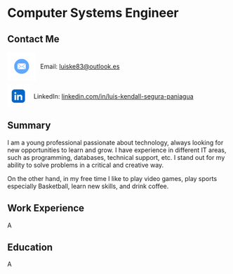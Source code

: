 # Computer Systems Engineer
## Contact Me

<div style="display: flex; align-items: center; margin-bottom: 10px;">
  <img src="assets/img/mail-icon.png" alt="Mail Icon" style="width: 65px; height: 65px; vertical-align: middle;">
  <span style="margin-left: 10px;">Email: <a href="mailto:luiske83@outlook.es">luiske83@outlook.es</a></span>
</div>
<div style="display: flex; align-items: center;">
  <img src="assets/img/linkedin-icon.png" alt="LinkedIn Icon" style="width: 50px; height: 50px; vertical-align: middle;">
  <span style="margin-left: 10px;">LinkedIn: <a href="https://www.linkedin.com/in/luis-kendall-segura-paniagua/">linkedin.com/in/luis-kendall-segura-paniagua</a></span>
</div>



## Summary
I am a young professional passionate about technology, always looking for new opportunities to learn and grow. I have experience in different IT areas, such as programming, databases, technical support, etc. I stand out for my ability to solve problems in a critical and creative way.

On the other hand, in my free time I like to play video games, play sports especially Basketball, learn new skills, and drink coffee.


## Work Experience
A

## Education
A
